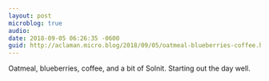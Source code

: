 ```yaml
---
layout: post
microblog: true
audio: 
date: 2018-09-05 06:26:35 -0600
guid: http://aclaman.micro.blog/2018/09/05/oatmeal-blueberries-coffee.html
---
```

Oatmeal, blueberries, coffee, and a bit of Solnit. Starting out the day well.
